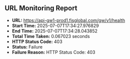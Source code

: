 ## URL Monitoring Report

- **URL:** https://api-gw1-prod1.fisglobal.com/gw/v1/health
- **Start Time:** 2025-07-07T17:34:27.976829
- **End Time:** 2025-07-07T17:34:28.043852
- **Total Time Taken:** 0.067023 seconds
- **HTTP Status Code:** 403
- **Status:** Failure
- **Failure Reason:** HTTP Status Code: 403
